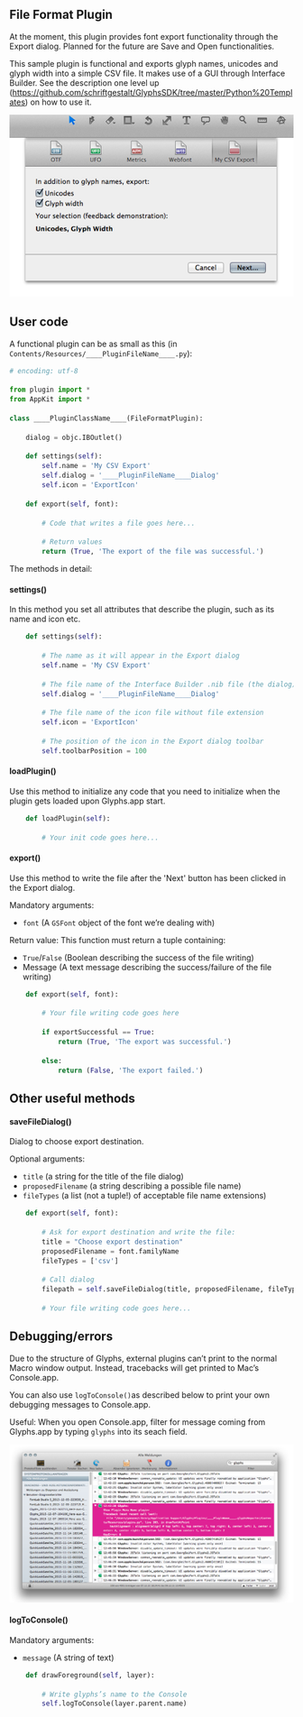 ## File Format Plugin

At the moment, this plugin provides font export functionality through the Export dialog.
Planned for the future are Save and Open functionalities.

This sample plugin is functional and exports glyph names, unicodes and glyph width into a simple CSV file.
It makes use of a GUI through Interface Builder. See the description one level up (https://github.com/schriftgestalt/GlyphsSDK/tree/master/Python%20Templates) on how to use it.

![](_Readme_Images/exportdialog.png)

## User code

A functional plugin can be as small as this (in `Contents/Resources/____PluginFileName____.py`):

```python
# encoding: utf-8

from plugin import *
from AppKit import *

class ____PluginClassName____(FileFormatPlugin):
	
	dialog = objc.IBOutlet()

	def settings(self):
		self.name = 'My CSV Export'
		self.dialog = '____PluginFileName____Dialog'
		self.icon = 'ExportIcon'

	def export(self, font):

		# Code that writes a file goes here...

		# Return values
		return (True, 'The export of the file was successful.')
```

The methods in detail:

#### settings()

In this method you set all attributes that describe the plugin, such as its name and icon etc.


```python
	def settings(self):

		# The name as it will appear in the Export dialog
		self.name = 'My CSV Export'

		# The file name of the Interface Builder .nib file (the dialog) without file extension
		self.dialog = '____PluginFileName____Dialog'

		# The file name of the icon file without file extension
		self.icon = 'ExportIcon'

		# The position of the icon in the Export dialog toolbar
		self.toolbarPosition = 100
```

#### loadPlugin()

Use this method to initialize any code that you need to initialize when the plugin gets loaded upon Glyphs.app start.

```python
	def loadPlugin(self):

		# Your init code goes here...
```

#### export()

Use this method to write the file after the 'Next' button has been clicked in the Export dialog.

Mandatory arguments:
- `font` (A `GSFont` object of the font we’re dealing with)

Return value:
This function must return a tuple containing:
- `True`/`False` (Boolean describing the success of the file writing)
- Message (A text message describing the success/failure of the file writing)

```python
	def export(self, font):

		# Your file writing code goes here

		if exportSuccessful == True:
			return (True, 'The export was successful.')
		
		else:
			return (False, 'The export failed.')
```


## Other useful methods

#### saveFileDialog()

Dialog to choose export destination.

Optional arguments:
- `title` (a string for the title of the file dialog)
- `proposedFilename` (a string describing a possible file name)
- `fileTypes` (a list (not a tuple!) of acceptable file name extensions)

```python
	def export(self, font):
	
		# Ask for export destination and write the file:
		title = "Choose export destination"
		proposedFilename = font.familyName
		fileTypes = ['csv']

		# Call dialog
		filepath = self.saveFileDialog(title, proposedFilename, fileTypes)
		
		# Your file writing code goes here...
```

## Debugging/errors

Due to the structure of Glyphs, external plugins can’t print to the normal Macro window output. Instead, tracebacks will get printed to Mac’s Console.app.

You can also use `logToConsole()`as described below to print your own debugging messages to Console.app.

Useful: When you open Console.app, filter for message coming from Glyphs.app by typing `glyphs` into its seach field.


![](../_Readme_Images/consoleapp.png)


#### logToConsole()


Mandatory arguments:
- `message` (A string of text)

```python
	def drawForeground(self, layer):
		
		# Write glyphs’s name to the Console
		self.logToConsole(layer.parent.name)

```

